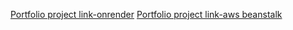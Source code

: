 [Portfolio project link-onrender](https://portfolio-project-de-yi.onrender.com/)
[Portfolio project link-aws beanstalk](http://daeun-portfolio-project.ap-northeast-2.elasticbeanstalk.com/)
